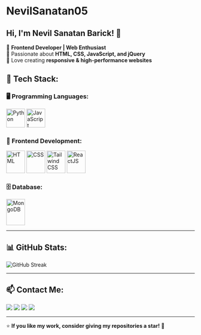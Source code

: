 # NevilSanatan05  
## Hi, I'm Nevil Sanatan Barick! 👋  

🔹 **Frontend Developer | Web Enthusiast**  
🔹 Passionate about **HTML, CSS, JavaScript, and jQuery**  
🔹 Love creating **responsive & high-performance websites**  


<h2>🚀 Tech Stack:  </h2>

### 🖥 Programming Languages:
<p>
<img src="https://upload.wikimedia.org/wikipedia/commons/c/c3/Python-logo-notext.svg" alt="Python" width="50" height="50">
<img src="https://upload.wikimedia.org/wikipedia/commons/6/6a/JavaScript-logo.png" alt="JavaScript" width="50" height="50">
</p>

### 🎨 Frontend Development:
<p>
<img src="https://upload.wikimedia.org/wikipedia/commons/6/61/HTML5_logo_and_wordmark.svg" alt="HTML" width="50" height="60">
<img src="https://upload.wikimedia.org/wikipedia/commons/d/d5/CSS3_logo_and_wordmark.svg" alt="CSS" width="50" height="60">
<img src="https://upload.wikimedia.org/wikipedia/commons/d/d5/Tailwind_CSS_Logo.svg" alt="Tailwind CSS" width="50" height="60">
<img src="https://upload.wikimedia.org/wikipedia/commons/a/a7/React-icon.svg" alt="ReactJS" width="50" height="60">
</p>

### 🗄️ Database:
<p>
<img src="https://cdn.worldvectorlogo.com/logos/mongodb-icon-1.svg" alt="MongoDB" width="50" height="70">
</p>

---

## 📊 GitHub Stats:
<p>
  <img src="https://github-readme-streak-stats.herokuapp.com/?user=NevilSanatan05&theme=dark&hide_border=false" alt="GitHub Streak">
</p>

---

## 📫 Contact Me:
<p>
<a href="mailto:nevilbarick69@gmail.com" target="_blank"><img src="https://img.shields.io/badge/Email-D14836?style=for-the-badge&logo=gmail&logoColor=white"></a>
<a href="https://www.linkedin.com/in/nevil-sanatan-barick-6980772b9/" target="_blank"><img src="https://img.shields.io/badge/LinkedIn-%230077B5.svg?style=for-the-badge&logo=linkedin&logoColor=white"></a>
<a href="https://x.com/BarickNevi48451" target="_blank"><img src="https://img.shields.io/badge/Twitter-%231DA1F2.svg?style=for-the-badge&logo=twitter&logoColor=white"></a>
<a href="https://www.instagram.com/nevilbarick/" target="_blank"><img src="https://img.shields.io/badge/Instagram-%23E4405F.svg?style=for-the-badge&logo=instagram&logoColor=white"></a>
</p>

---

⭐ **If you like my work, consider giving my repositories a star!** 🌟  

